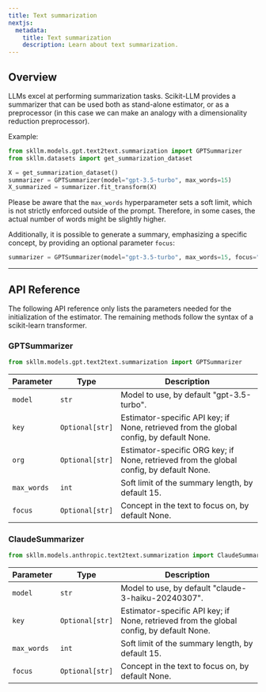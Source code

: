 ```yaml
---
title: Text summarization
nextjs:
  metadata:
    title: Text summarization
    description: Learn about text summarization.
---
```


## Overview

LLMs excel at performing summarization tasks. Scikit-LLM provides a summarizer that can be used both as stand-alone estimator, or as a preprocessor (in this case we can make an analogy with a dimensionality reduction preprocessor).

Example:

```python
from skllm.models.gpt.text2text.summarization import GPTSummarizer
from skllm.datasets import get_summarization_dataset

X = get_summarization_dataset()
summarizer = GPTSummarizer(model="gpt-3.5-turbo", max_words=15)
X_summarized = summarizer.fit_transform(X)
```

Please be aware that the `max_words` hyperparameter sets a soft limit, which is not strictly enforced outside of the prompt. Therefore, in some cases, the actual number of words might be slightly higher.

Additionally, it is possible to generate a summary, emphasizing a specific concept, by providing an optional parameter `focus`:

```python
summarizer = GPTSummarizer(model="gpt-3.5-turbo", max_words=15, focus="apples")
```

---

## API Reference

The following API reference only lists the parameters needed for the initialization of the estimator. The remaining methods follow the syntax of a scikit-learn transformer.

### GPTSummarizer
```python
from skllm.models.gpt.text2text.summarization import GPTSummarizer
```

| **Parameter** | **Type** | **Description**          |
| ------------- | -------- | ------------------------ |
| `model`      | `str`  | Model to use, by default "gpt-3.5-turbo". |
| `key`      | `Optional[str]`  | Estimator-specific API key; if None, retrieved from the global config, by default None. |
| `org`      | `Optional[str]`  | Estimator-specific ORG key; if None, retrieved from the global config, by default None. |
| `max_words`      | `int`  | Soft limit of the summary length, by default 15. |
| `focus`      | `Optional[str]`  | Concept in the text to focus on, by default None. |

### ClaudeSummarizer
```python
from skllm.models.anthropic.text2text.summarization import ClaudeSummarizer
```

| **Parameter** | **Type** | **Description** |
| ------------- | -------- | --------------- |
| `model` | `str` | Model to use, by default "claude-3-haiku-20240307". |
| `key` | `Optional[str]` | Estimator-specific API key; if None, retrieved from the global config, by default None. |
| `max_words` | `int` | Soft limit of the summary length, by default 15. |
| `focus` | `Optional[str]` | Concept in the text to focus on, by default None. |
